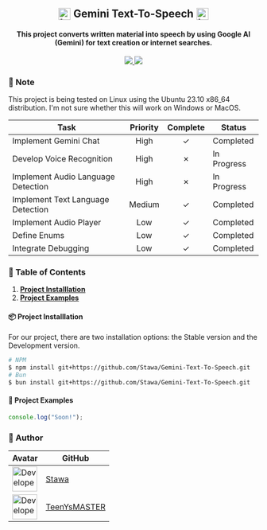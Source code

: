 <h2 align="center" style="display: flex; align-items: center; justify-content: center;">
    <img src="https://raw.githubusercontent.com/Stawa/Gemini-Text-To-Speech/86c0daa9de8303ef31b791eb172ce70c651de23c/repo/google_gemini.svg" alt="Icon" width="24" height="24" style="margin-right: 4px;"> <span style="margin-right: 2px; margin-left: 2px;"> Gemini Text-To-Speech </span> 
    <img src="https://raw.githubusercontent.com/Stawa/Gemini-Text-To-Speech/86c0daa9de8303ef31b791eb172ce70c651de23c/repo/google_gemini.svg" alt="Icon" width="24" height="24" style="margin-left: 4px;"> 
</h2>

<h4 align="center">
    This project converts written material into speech by using Google AI (Gemini) for text creation or internet searches.
</h4>

<p align="center">
    <a href="https://gemini.google.com/"><img src=https://img.shields.io/badge/Google%20Gemini-black?style=flat&logo=Google&logoColor=blue>
    </a>
    <a href="https://www.typescriptlang.org/"><img src=https://img.shields.io/badge/Made%20with%20TypeScript-black?style=flat&logo=TypeScript&logoColor=blue>
    </a>
</p>

<h3> <span class="emoji">📌</span> Note </h3>

This project is being tested on Linux using the Ubuntu 23.10 x86_64 distribution. I'm not sure whether this will work on Windows or MacOS.

| Task                               | Priority | Complete | Status      |
| ---------------------------------- | :------: | :------: | ----------- |
| Implement Gemini Chat              |   High   | &check;  | Completed   |
| Develop Voice Recognition          |   High   | &cross;  | In Progress |
| Implement Audio Language Detection |   High   | &cross;  | In Progress |
| Implement Text Language Detection  |  Medium  | &check;  | Completed   |
| Implement Audio Player             |   Low    | &check;  | Completed   |
| Define Enums                       |   Low    | &check;  | Completed   |
| Integrate Debugging                |   Low    | &check;  | Completed   |

<h3> <span class="emoji">📜</span> Table of Contents </h3>

1. <a href="#--project-installlation-"> <b>Project Installlation</b> </a>
2. <a href="#--project-examples-"> <b>Project Examples</b> </a>

<h4> <span class="emoji">📦</span> Project Installlation </h4>

<p> For our project, there are two installation options: the Stable version and the Development version. </p>

```bash
# NPM
$ npm install git+https://github.com/Stawa/Gemini-Text-To-Speech.git
# Bun
$ bun install git+https://github.com/Stawa/Gemini-Text-To-Speech.git
```

<h4> <span class="emoji">📄</span> Project Examples </h4>

```ts
console.log("Soon!");
```

<h3> <span class="emoji">📌</span> Author </h3>

| Avatar                                                                                          | GitHub                            |
| ----------------------------------------------------------------------------------------------- | --------------------------------- |
| <img src="https://avatars.githubusercontent.com/u/69102292" alt="Developer Avatar" width="50"/> | [Stawa](https://github.com/Stawa) |
| <img src="https://avatars.githubusercontent.com/u/121237326" alt="Developer Avatar" width="50"/> | [TeenYsMASTER](https://github.com/TeenYsMASTER) |
